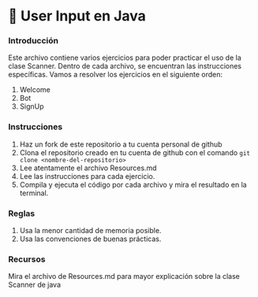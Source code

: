 # :paperclip: User Input en Java

### Introducción
Este archivo contiene varios ejercicios para poder practicar el uso de la clase Scanner. Dentro de cada archivo, se encuentran las instrucciones específicas. Vamos a resolver los ejercicios en el siguiente orden:

1. Welcome
2. Bot
3. SignUp

### Instrucciones
1. Haz un fork de este repositorio a tu cuenta personal de github 
2. Clona el repositorio creado en tu cuenta de github con el comando ```git clone <nombre-del-repositorio>```
3. Lee atentamente el archivo Resources.md 
4. Lee las instrucciones para cada ejercicio.
5. Compila y ejecuta el código por cada archivo y mira el resultado en la terminal.

### Reglas
1. Usa la menor cantidad de memoria posible.
2. Usa las convenciones de buenas prácticas.

### Recursos
Mira el archivo de Resources.md para mayor explicación sobre la clase Scanner de java
